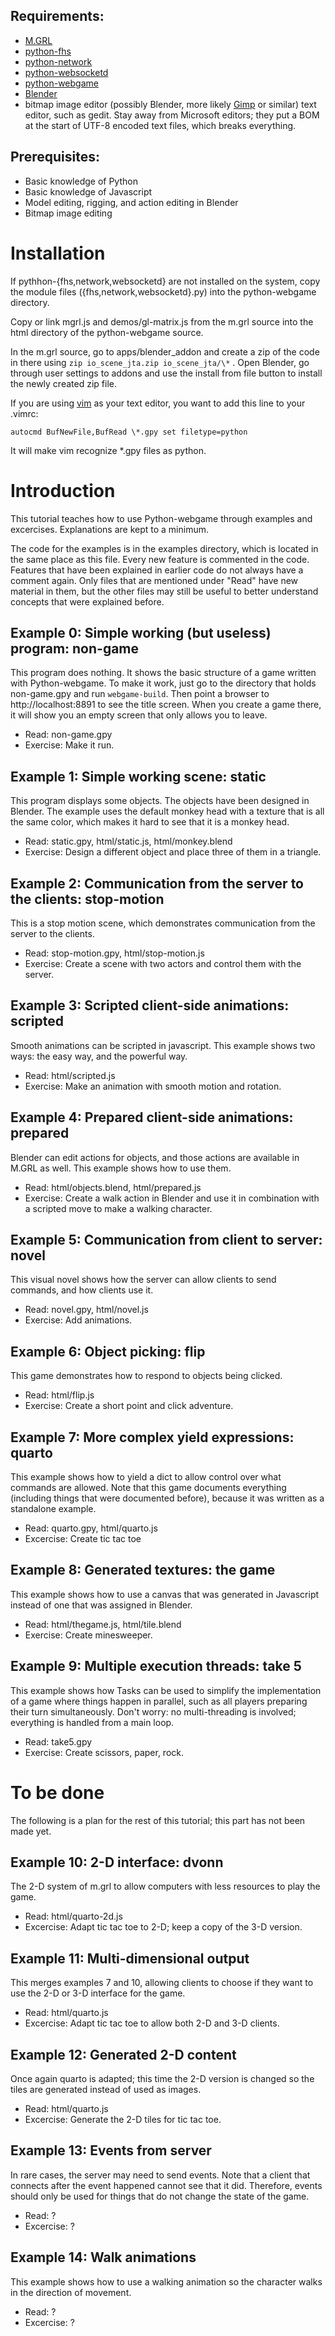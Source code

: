 ## Requirements:
- [M.GRL](https://github.com/aeva/m.grl)
- [python-fhs](https://github.com/wijnen/python-fhs)
- [python-network](https://github.com/wijnen/python-network)
- [python-websocketd](https://github.com/wijnen/python-websocketd)
- [python-webgame](https://github.com/wijnen/python-webgame)
- [Blender](http://blender.org)
- bitmap image editor (possibly Blender, more likely
  [Gimp](http://www.gimp.org) or similar) text editor, such as gedit.  Stay
  away from Microsoft editors; they put a BOM at the start of UTF-8 encoded
  text files, which breaks everything.

## Prerequisites:
- Basic knowledge of Python
- Basic knowledge of Javascript
- Model editing, rigging, and action editing in Blender
- Bitmap image editing

# Installation
If pythhon-{fhs,network,websocketd} are not installed on the system, copy the
module files ({fhs,network,websocketd}.py) into the python-webgame directory.

Copy or link mgrl.js and demos/gl-matrix.js from the m.grl source into the html
directory of the python-webgame source.

In the m.grl source, go to apps/blender\_addon and create a zip of the code in
there using ``zip io_scene_jta.zip io_scene_jta/\*`` .  Open Blender, go through
user settings to addons and use the install from file button to install the
newly created zip file.

If you are using [vim](http://vim.org) as your text editor, you want to add this line to your .vimrc:

    autocmd BufNewFile,BufRead \*.gpy set filetype=python

It will make vim recognize \*.gpy files as python.

# Introduction
This tutorial teaches how to use Python-webgame through examples and
excercises.  Explanations are kept to a minimum.

The code for the examples is in the examples directory, which is located in the
same place as this file.  Every new feature is commented in the code.  Features
that have been explained in earlier code do not always have a comment again.  Only
files that are mentioned under "Read" have new material in them, but the other
files may still be useful to better understand concepts that were explained
before.

## Example 0: Simple working (but useless) program: non-game
This program does nothing.  It shows the basic structure of a game written with
Python-webgame.  To make it work, just go to the directory that holds
non-game.gpy and run ``webgame-build``.  Then point a browser to
http://localhost:8891 to see the title screen.  When you create a game there,
it will show you an empty screen that only allows you to leave.

* Read: non-game.gpy
* Exercise: Make it run.

## Example 1: Simple working scene: static
This program displays some objects.  The objects have been designed in Blender.
The example uses the default monkey head with a texture that is all the same
color, which makes it hard to see that it is a monkey head.

* Read: static.gpy, html/static.js, html/monkey.blend
* Exercise: Design a different object and place three of them in a triangle.

## Example 2: Communication from the server to the clients: stop-motion
This is a stop motion scene, which demonstrates communication from the server
to the clients.

* Read: stop-motion.gpy, html/stop-motion.js
* Exercise: Create a scene with two actors and control them with the server.

## Example 3: Scripted client-side animations: scripted
Smooth animations can be scripted in javascript.  This example shows two ways:
the easy way, and the powerful way.

* Read: html/scripted.js
* Exercise: Make an animation with smooth motion and rotation.

## Example 4: Prepared client-side animations: prepared
Blender can edit actions for objects, and those actions are available in M.GRL
as well.  This example shows how to use them.

* Read: html/objects.blend, html/prepared.js
* Exercise: Create a walk action in Blender and use it in combination with a scripted move to make a walking character.

## Example 5: Communication from client to server: novel
This visual novel shows how the server can allow clients to send commands, and
how clients use it.

* Read: novel.gpy, html/novel.js
* Exercise: Add animations.

## Example 6: Object picking: flip
This game demonstrates how to respond to objects being clicked.

* Read: html/flip.js
* Exercise: Create a short point and click adventure.

## Example 7: More complex yield expressions: quarto
This example shows how to yield a dict to allow control over what commands are
allowed.  Note that this game documents everything (including things that were
documented before), because it was written as a standalone example.

* Read: quarto.gpy, html/quarto.js
* Excercise: Create tic tac toe

## Example 8: Generated textures: the game
This example shows how to use a canvas that was generated in Javascript instead
of one that was assigned in Blender.

* Read: html/thegame.js, html/tile.blend
* Exercise: Create minesweeper.

## Example 9: Multiple execution threads: take 5
This example shows how Tasks can be used to simplify the implementation of a
game where things happen in parallel, such as all players preparing their turn
simultaneously.  Don't worry: no multi-threading is involved; everything is
handled from a main loop.

* Read: take5.gpy
* Exercise: Create scissors, paper, rock.

# To be done
The following is a plan for the rest of this tutorial; this part has not been made yet.

## Example 10: 2-D interface: dvonn
The 2-D system of m.grl to allow computers with less resources to play the
game.

* Read: html/quarto-2d.js
* Excercise: Adapt tic tac toe to 2-D; keep a copy of the 3-D version.

## Example 11: Multi-dimensional output
This merges examples 7 and 10, allowing clients to choose if they want to use
the 2-D or 3-D interface for the game.

* Read: html/quarto.js
* Excercise: Adapt tic tac toe to allow both 2-D and 3-D clients.

## Example 12: Generated 2-D content
Once again quarto is adapted; this time the 2-D version is changed so the tiles
are generated instead of used as images.

* Read: html/quarto.js
* Excercise: Generate the 2-D tiles for tic tac toe.

## Example 13: Events from server
In rare cases, the server may need to send events.  Note that a client that
connects after the event happened cannot see that it did.  Therefore, events
should only be used for things that do not change the state of the game.

* Read: ?
* Excercise: ?

## Example 14: Walk animations
This example shows how to use a walking animation so the character walks in the
direction of movement.

* Read: ?
* Excercise: ?
